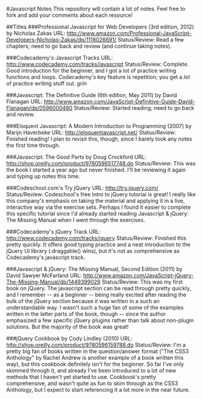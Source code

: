 #Javascript Notes
This repository will contain a lot of notes. Feel free to fork and add your comments about each resource!

##Titles
###Professional Javascript for Web Developers (3rd edition, 2012) by Nicholas Zakas
URL: http://www.amazon.com/Professional-JavaScript-Developers-Nicholas-Zakas/dp/1118026691/
Status/Review: Read a few chapters; need to go back and review (and continue taking notes).

###Codecademy's Javascript Tracks
URL: http://www.codecademy.com/tracks/javascript
Status/Review: Complete. Good introduction for the beginner, and I got a lot of practice writing functions and loops. Codecademy's key feature is repetition; you get a *lot* of practice writing stuff out. *grin*

###Javascript: The Definitive Guide (6th edition, May 2011) by David Flanagan
URL: http://www.amazon.com/JavaScript-Definitive-Guide-David-Flanagan/dp/0596000480
Status/Review: Started reading; need to go back and review. 

###Eloquent Javascript: A Modern Introduction to Programming (2007) by Marijn Haverbeke
URL: http://eloquentjavascript.net/
Status/Review: Finished reading! I plan to revisit this, though, since I barely took any notes the first time through. 

###Javascript: The Good Parts by Doug Crockford
URL: http://shop.oreilly.com/product/9780596517748.do
Status/Review: This was the book I started a year ago but never finished. I'll be reviewing it again and typing up notes this time. 

###Codeschool.com's Try jQuery
URL: http://try.jquery.com/
Status/Review: Codeschool's free Intro to jQuery tutorial is great! I really like this company's emphasis on taking the material and applying it in a live, interactive way via the exercise sets. Perhaps I found it easier to complete this specific tutorial since I'd already started reading Javascript & jQuery: The Missing Manual when I went through the exercises. 

###Codecademy's jQuery Track
URL: http://www.codecademy.com/tracks/jquery
Status/Review: Finished this pretty quickly. It offers good typing practice and a neat introduction to the jQuery UI library (.draggable() wins), but it's not as comprehensive as Codecademy's javascript track. 

###Javascript & jQuery: The Missing Manual, Second Edition (2011) by David Sawyer McFarland
URL: http://www.amazon.com/JavaScript-jQuery-The-Missing-Manual/dp/1449399029
Status/Review: This was my first book on jQuery. The javascript section can be read through pretty quickly, and I remember -- as a beginner -- being really excited after reading the bulk of the jQuery section because it was written in a such an understandable way. I wasn't such a huge fan of some of the examples written in the latter parts of the book, though -- since the author emphasized a few specific jQuery plugins rather than talk about non-plugin solutions. But the majority of the book was great!

###jQuery Cookbook by Cody Lindley (2010)
URL: http://shop.oreilly.com/product/9780596159788.do
Status/Review: I'm a pretty big fan of books written in the question/answer format ("The CSS3 Anthology" by Rachel Andrew is another example of a book written this way), but this cookbook definitely isn't for the beginner. So far I've only skimmed through it, and already I've been introduced to a lot of new methods that I haven't yet started to use. Cookbook's pretty comprehensive, and wasn't quite as fun to skim through as the CSS3 Anthology, but I expect to start referencing it a lot more in the near future.